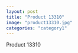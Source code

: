 ```yaml
---
layout: post
title: "Product 13310"
image: "product13310.jpg"
categories: "category1"
---
```

Product 13310
